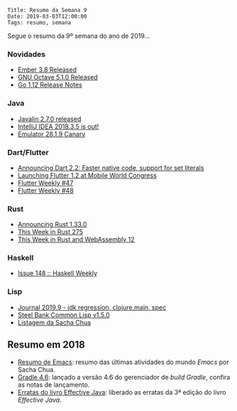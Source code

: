     Title: Resumo da Semana 9
    Date: 2019-03-03T12:00:00
    Tags: resumo, semana

Segue o resumo da 9º semana do ano de 2019...

<!-- more -->

### Novidades

* [Ember 3.8 Released](https://emberjs.com/blog/2019/02/27/ember-3-8-released.html "Post sobre Ember 3.8 Released")
* [GNU Octave 5.1.0 Released](https://www.gnu.org/software/octave/news/release/2019/03/01/octave-5.1-released.html "Post sobre GNU Octave 5.1.0 Released")
* [Go 1.12 Release Notes](https://golang.org/doc/go1.12 "Post sobre Go 1.12 Release Notes")

### Java

* [Javalin 2.7.0 released](https://javalin.io/news/2019/03/02/javalin-2.7.0-released.html "Post sobre Javalin 2.7.0 released")
* [IntelliJ IDEA 2018.3.5 is out!](https://blog.jetbrains.com/idea/2019/02/intellij-idea-2018-3-5-is-out "Post sobre IntelliJ IDEA 2018.3.5 is out!")
* [Emulator 28.1.9 Canary](https://androidstudio.googleblog.com/2019/03/emulator-2819-canary.html "Post sobre Emulator 28.1.9 Canary")

### Dart/Flutter

* [Announcing Dart 2.2: Faster native code, support for set literals](https://medium.com/dartlang/announcing-dart-2-2-faster-native-code-support-for-set-literals-7e2ab19cc86d "Post sobre Announcing Dart 2.2: Faster native code, support for set literals")
* [Launching Flutter 1.2 at Mobile World Congress](https://developers.googleblog.com/2019/02/launching-flutter-12-at-mobile-world.html "Post sobre Launching Flutter 1.2 at Mobile World Congress")
* [Flutter Weekly #47](https://us17.campaign-archive.com/?u=c8d8d18b6e2c6316ddc1d48a0&id=7a58b38137 "Post sobre Flutter Weekly #47")
* [Flutter Weekly #48](https://us17.campaign-archive.com/?u=c8d8d18b6e2c6316ddc1d48a0&id=403ad6fe0d "Post sobre Flutter Weekly #48")

### Rust

* [Announcing Rust 1.33.0](https://blog.rust-lang.org/2019/02/28/Rust-1.33.0.html "Post sobre Announcing Rust 1.33.0")
* [This Week in Rust 275](https://this-week-in-rust.org/blog/2019/02/26/this-week-in-rust-275 "Post sobre This Week in Rust 275")
* [This Week in Rust and WebAssembly 12](https://rustwasm.github.io/2019/02/28/this-week-in-rust-and-wasm-012.html "Post sobre This Week in Rust and WebAssembly 12")

### Haskell

* [Issue 148 :: Haskell Weekly](https://haskellweekly.news/issues/148.html "Post sobre Issue 148 :: Haskell Weekly")

### Lisp

* [Journal 2019.9 - jdk regression, clojure.main, spec](http://insideclojure.org/2019/03/02/journal "Post sobre Journal 2019.9 - jdk regression, clojure.main, spec")
* [Steel Bank Common Lisp v1.5.0](http://www.sbcl.org/all-news.html?1.5.0#1.5.0 "Post sobre Steel Bank Common Lisp v1.5.0")
* [Listagem da Sacha Chua](http://sachachua.com/blog/category/emacs-news "Post sobre Listagem da Sacha Chua")

## Resumo em 2018

* [Resumo de Emacs](http://sachachua.com/blog/category/emacs-news "Post sobre o resumo do Emacs"): resumo das últimas atividades do mundo _Emacs_ por Sacha Chua.
* [Gradle 4.6](https://docs.gradle.org/4.6/release-notes.html?utm_source=twitter&utm_medium=social&utm_campaign=4-6-release "Post sobre o lançamento do Gradle 4.6"): lançado a versão 4.6 do gerenciador de _build_ _Gradle_, confira as notas de lançamento.
* [Erratas do livro Effective Java](https://docs.google.com/document/d/1mAeEgQu4H4ADxa03k7YaVDjIP5vJBvjVIjg3DIvoc8E/edit "Link para o documento com as erratas do livro Effective Java"): liberado as erratas da 3ª edição do livro _Effective Java_.
